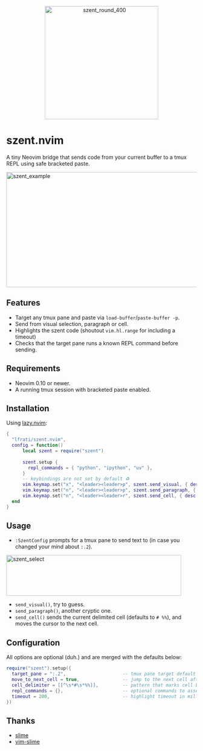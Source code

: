 <p align="center">
<img width="300" height="300" alt="szent_round_400" src="https://github.com/user-attachments/assets/389f58cb-4c23-4ebc-86d0-295c22875252" />
<p>

# szent.nvim
A tiny Neovim bridge that sends code from your current buffer to a tmux REPL using safe bracketed paste.

<img width="920" height="305" alt="szent_example" src="https://github.com/user-attachments/assets/6606f689-1663-4d85-8e3b-88caf2930f32" />

## Features
- Target any tmux pane and paste via `load-buffer`/`paste-buffer -p`.
- Send from visual selection, paragraph or cell.
- Highlights the szent code (shoutout `vim.hl.range` for including a timeout)
- Checks that the target pane runs a known REPL command before sending.

## Requirements
- Neovim 0.10 or newer.
- A running tmux session with bracketed paste enabled.

## Installation
Using [lazy.nvim](https://github.com/folke/lazy.nvim):

```lua
{
  "lfrati/szent.nvim",
  config = function()
      local szent = require("szent")
      
      szent.setup {
        repl_commands = { "python", "ipython", "uv" },
      }
      -- keybindings are not set by default ♻️
      vim.keymap.set("x", "<leader><leader>p", szent.send_visual, { desc = "szent: send selection", silent = true })
      vim.keymap.set("n", "<leader><leader>p", szent.send_paragraph, { desc = "szent: send paragraph", silent = true })
      vim.keymap.set("n", "<leader><leader>r", szent.send_cell, { desc = "szent: send cell and advance", silent = true })
  end
}
```

## Usage
- `:SzentConfig` prompts for a tmux pane to send text to (in case you changed your mind about `:.2`).
<img width="463" height="108" alt="szent_select" src="https://github.com/user-attachments/assets/e68618db-917a-48aa-9d15-3dd945993f85" />

- `send_visual()`, try to guess.
- `send_paragraph()`, another cryptic one.
- `send_cell()` sends the current delimited cell (defaults to `# %%`), and moves the cursor to the next cell.


## Configuration
All options are optional (duh.) and are merged with the defaults below:

```lua
require("szent").setup({
  target_pane = ":.2",                     -- tmux pane target default (session:window.pane)
  move_to_next_cell = true,                -- jump to the next cell after sending
  cell_delimiter = [[^\s*#\s*%%]],         -- pattern that marks cell boundaries
  repl_commands = {},                      -- optional commands to assert before sending
  timeout = 200,                           -- highlight timeout in milliseconds
})
```

## Thanks
- [slime](https://slime.common-lisp.dev/)
- [vim-slime](https://github.com/jpalardy/vim-slime)
